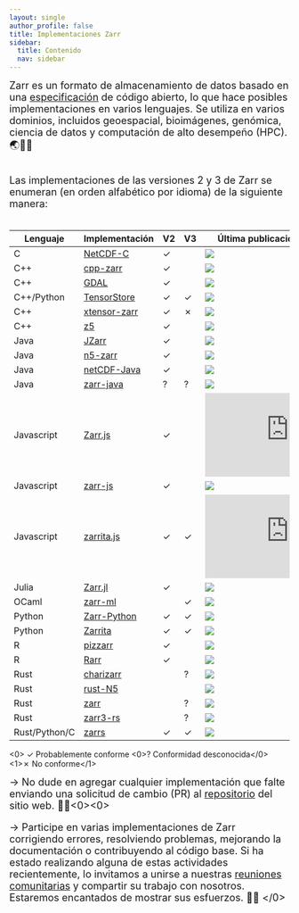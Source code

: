```yaml
---
layout: single
author_profile: false
title: Implementaciones Zarr
sidebar:
  title: Contenido
  nav: sidebar
---
```


<font size="4">Zarr es un formato de almacenamiento de datos basado en una <a
href="https://zarr-specs.readthedocs.io/">especificación</a> de código abierto, lo que hace posibles implementaciones en varios lenguajes. Se utiliza en varios dominios, incluidos geoespacial, bioimágenes, genómica, ciencia de datos y computación de alto desempeño (HPC). 🌏🔬🧬<br><br>

Las implementaciones de las versiones 2 y 3 de Zarr se enumeran (en orden alfabético por idioma) de la siguiente manera:<br><br> </font>

| Lenguaje      | Implementación | V2 | V3 | Última publicación/confirmación |
| ------------- | -------------- | -- | -- | ------------------------------- |
| C             | [NetCDF-C]     | ✓  |    | ![][NetCDF-C-re]                |
| C++           | [cpp-zarr]     | ✓  |    | ![][cpp-zarr-re]                |
| C++           | [GDAL]         | ✓  |    | ![][GDAL-re]                    |
| C++/Python    | [TensorStore]  | ✓  | ✓  | ![][tensorstore-lu]             |
| C++           | [xtensor-zarr] | ✓  | ✗  | ![][xtensor-zarr-lu]            |
| C++           | [z5]           | ✓  |    | ![][z5-re]                      |
| Java          | [JZarr]        | ✓  |    | ![][JZarr-lu]                   |
| Java          | [n5-zarr]      | ✓  |    | ![][n5-zarr-lu]                 |
| Java          | [netCDF-Java]  | ✓  |    | ![][netCDF-Java-re]             |
| Java          | [zarr-java]    | ?  | ?  | ![][zarr-java-re]               |
| Javascript    | [Zarr.js]      | ✓  |    | ![][Zarr.js-re]                 |
| Javascript    | [zarr-js]      | ✓  |    | ![][zarr-js-lu]                 |
| Javascript    | [zarrita.js]   | ✓  | ✓  | ![][zarrita.js-re]              |
| Julia         | [Zarr.jl]      | ✓  |    | ![][Zarr.jl-re]                 |
| OCaml         | [zarr-ml]      |    | ✓  | ![][zarr-ml-re]                 |
| Python        | [Zarr-Python]  | ✓  | ✓  | ![][Zarr-Python-re]             |
| Python        | [Zarrita]      | ✓  | ✓  | ![][Zarrita-lu]                 |
| R             | [pizzarr]      | ✓  |    | ![][pizzarr-lu]                 |
| R             | [Rarr]         | ✓  |    | ![][Rarr-lu]                    |
| Rust          | [charizarr]    |    | ?  | ![][charizarr-lu]               |
| Rust          | [rust-N5]      |    |    | ![][rust-N5-lu]                 |
| Rust          | [zarr]         |    | ?  | ![][zarr-lu]                    |
| Rust          | [zarr3-rs]     |    | ?  | ![][zarr3-rs-lu]                |
| Rust/Python/C | [zarrs]        | ✓  | ✓  | ![][zarrs-re]                   |

<0> ✓ Probablemente conforme</sup>
<0>? Conformidad desconocida</0>
<1>✗ No conforme</1>

[NetCDF-C]: https://github.com/Unidata/netcdf-c
[NetCDF-C-re]: https://img.shields.io/github/release-date-pre/Unidata/netcdf-c
[cpp-zarr]: https://github.com/abcucberkeley/cpp-zarr
[cpp-zarr-re]: https://img.shields.io/github/release-date/abcucberkeley/cpp-zarr
[GDAL]: https://gdal.org/drivers/raster/zarr.html
[GDAL-re]: https://img.shields.io/github/release-date-pre/OSGeo/gdal
[JZarr]: https://github.com/bcdev/jzarr
[JZarr-lu]: https://img.shields.io/github/last-commit/bcdev/jzarr
[Zarr.js]: https://github.com/gzuidhof/zarr.js
[Zarr.js-re]: https://img.shields.io/github/release-date-pre/gzuidhof/zarr.js
[Zarr.jl]: https://github.com/JuliaIO/Zarr.jl
[Zarr.jl-re]: https://img.shields.io/github/release-date-pre/JuliaIO/Zarr.jl
[Zarr-Python]: https://github.com/zarr-developers/zarr-python
[Zarr-Python-re]: https://img.shields.io/github/release-date-pre/zarr-developers/zarr-python
[Zarrita]: https://github.com/scalableminds/zarrita
[Zarrita-lu]: https://img.shields.io/github/last-commit/scalableminds/zarrita
[Rarr]: https://github.com/grimbough/Rarr
[Rarr-lu]: https://img.shields.io/github/last-commit/grimbough/Rarr
[rust-N5]: https://github.com/aschampion/rust-n5
[rust-N5-lu]: https://img.shields.io/github/last-commit/aschampion/rust-n5
[TensorStore]: https://github.com/google/tensorstore/
[TensorStore-lu]: https://img.shields.io/github/last-commit/google/tensorstore
[n5-zarr]: https://github.com/saalfeldlab/n5-zarr
[n5-zarr-lu]: https://img.shields.io/github/last-commit/saalfeldlab/n5-zarr
[zarr-js]: https://github.com/freeman-lab/zarr-js
[zarr-js-lu]: https://img.shields.io/github/last-commit/freeman-lab/zarr-js
[zarr]: https://github.com/sci-rs/zarr
[zarr-lu]: https://img.shields.io/github/last-commit/sci-rs/zarr
[xtensor-zarr]: https://github.com/xtensor-stack/xtensor-zarr
[xtensor-zarr-lu]: https://img.shields.io/github/last-commit/xtensor-stack/xtensor-zarr
[netCDF-Java]: https://github.com/Unidata/netcdf-java
[netCDF-Java-re]: https://img.shields.io/github/release-date-pre/Unidata/netcdf-java
[z5]: https://github.com/constantinpape/z5
[z5-re]: https://img.shields.io/github/release-date-pre/constantinpape/z5
[pizzarr]: https://keller-mark.github.io/pizzarr/
[pizzarr-lu]: https://img.shields.io/github/last-commit/keller-mark/pizzarr
[zarrs]: https://github.com/LDeakin/zarrs
[zarrs-re]: https://img.shields.io/github/release-date-pre/LDeakin/zarrs
[zarrita.js]: https://github.com/manzt/zarrita.js
[zarrita.js-re]: https://img.shields.io/github/release-date-pre/manzt/zarrita.js
[zarr-ml]: https://github.com/zoj613/zarr-ml
[zarr-ml-re]: https://img.shields.io/github/release-date-pre/zoj613/zarr-ml
[zarr3-rs]: https://github.com/clbarnes/zarr3-rs
[zarr3-rs-lu]: https://img.shields.io/github/last-commit/clbarnes/zarr3-rs
[charizarr]: https://github.com/mpiannucci/charizarr
[charizarr-lu]: https://img.shields.io/github/last-commit/mpiannucci/charizarr
[zarr-java]: https://github.com/zarr-developers/zarr-java
[zarr-java-re]: https://img.shields.io/github/release-date-pre/zarr-developers/zarr-java

<font size="4">
→ No dude en agregar cualquier implementación que falte enviando una solicitud de cambio (PR) al <a href="https://github.com/zarr-developers/zarr-developers.github.io/">repositorio</a> del sitio web. 🤝🏻<0><0>

→ Participe en varias implementaciones de Zarr corrigiendo errores, resolviendo problemas, mejorando la documentación o contribuyendo al código base.
Si ha estado realizando alguna de estas actividades recientemente, lo invitamos a unirse a nuestras <a href="https://zarr.dev/community-calls/">reuniones comunitarias</a> y compartir su trabajo con nosotros. Estaremos encantados de mostrar sus esfuerzos. 💪🏻
</0>
